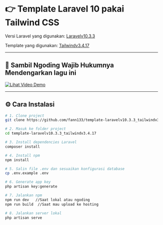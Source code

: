 # 👉 Template Laravel 10 pakai Tailwind CSS

Versi Laravel yang digunakan: [Laravelv10.3.3](https://laravel.com/docs/10.x)

Template yang digunakan: [Tailwindv3.4.17](https://v3.tailwindcss.com/docs/guides/laravel)

---

## 🎥 Sambil Ngoding Wajib Hukumnya Mendengarkan lagu ini

[![Lihat Video Demo](https://img.youtube.com/vi/CtRIsakAgjQ/0.jpg)](https://youtu.be/CtRIsakAgjQ?si=Durnh1AAhMHUqCLS "Klik untuk menonton di YouTube")

---

## ⚙️ Cara Instalasi

```bash
# 1. Clone project
git clone https://github.com/fann133/template-laravelv10.3.3_tailwindv3.4.17.git

# 2. Masuk ke folder project
cd template-laravelv10.3.3_tailwindv3.4.17

# 3. Install dependencies Laravel
composer install

# 4. Install npm
npm install

# 5. Salin file .env dan sesuaikan konfigurasi database
cp .env.example .env

# 6. Generate app key
php artisan key:generate

# 7. Jalankan npm
npm run dev   //Saat lokal atau ngoding
npm run build  //Saat mau upload ke hosting

# 8. Jalankan server lokal
php artisan serve

